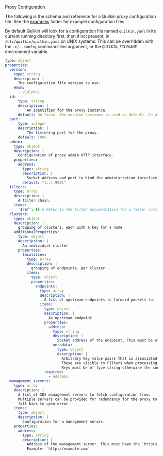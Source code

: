 Proxy Configuration

The following is the schema and reference for a Quilkin proxy configuration
file. See the [examples] folder for example configuration files.

By default Quilkin will look for a configuration file named `quilkin.yaml` in
its current running directory first, then if not present, in
`/etc/quilkin/quilkin.yaml` on UNIX systems. This can be overridden with the
`-c/--config` command-line argument, or the `QUILKIN_FILENAME`
environment variable.

```yaml
type: object
properties:
  version:
    type: string
    description: |
      The configuration file version to use.
    enum:
      - v1alpha1
  id:
      type: string
      description: |
          An identifier for the proxy instance.
      default: On linux, the machine hostname is used as default. On all other platforms a UUID is generated for the proxy.
  port:
      type: integer
      description: |
          The listening port for the proxy.
      default: 7000
  admin:
    type: object
    description: |
      Configuration of proxy admin HTTP interface.
    properties:
      address:
        type: string
        description: |
          Socket Address and port to bind the administration interface to.
        default: "[::]:9091"
  filters:
    type: array
    description: |
      A filter chain.
    items:
      '$ref': {} # Refer to the Filter documentation for a filter configuration schema.
  clusters:
    type: object
    description: |
      grouping of clusters, each with a key for a name
    additionalProperties:
      type: object
      description: |
        An individual cluster
      properties:
        localities:          
          type: array
          description: |
            grouping of endpoints, per cluster.
          items:
            type: object
            properties:
              endpoints:
                type: array
                description: |
                  A list of upstream endpoints to forward packets to.
                items:
                  type: object
                  description: |
                    An upstream endpoint
                  properties:
                    address:
                      type: string
                      description: |
                        Socket address of the endpoint. This must be of the ´IP:Port` form e.g `192.168.1.1:7001`
                      metadata:
                        type: object
                        description: |
                          Arbitrary key value pairs that is associated with the endpoint.
                          These are visible to Filters when processing packets and can be used to provide more context about endpoints (e.g whether or not to route a packet to an endpoint).
                          Keys must be of type string otherwise the configuration is rejected.
                  required:
                    - address
  management_servers:
    type: array
    description: |
      A list of XDS management servers to fetch configuration from.
      Multiple servers can be provided for redundancy for the proxy to
      fall back to upon error.
    items:
      type: object
      description: |
        Configuration for a management server.
    properties:
      address:
        type: string
        description: |
          Address of the management server. This must have the `http(s)` scheme prefix.
          Example: `http://example.com`
```

[examples]: https://github.com/googleforgames/quilkin/blob/main/examples

